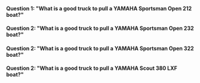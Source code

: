 #### Question 1: "What is a good truck to pull a YAMAHA Sportsman Open 212 boat?"
#### Question 2: "What is a good truck to pull a YAMAHA Sportsman Open 232 boat?"
#### Question 2: "What is a good truck to pull a YAMAHA Sportsman Open 322 boat?"
#### Question 2: "What is a good truck to pull a YAMAHA Scout 380 LXF boat?"
